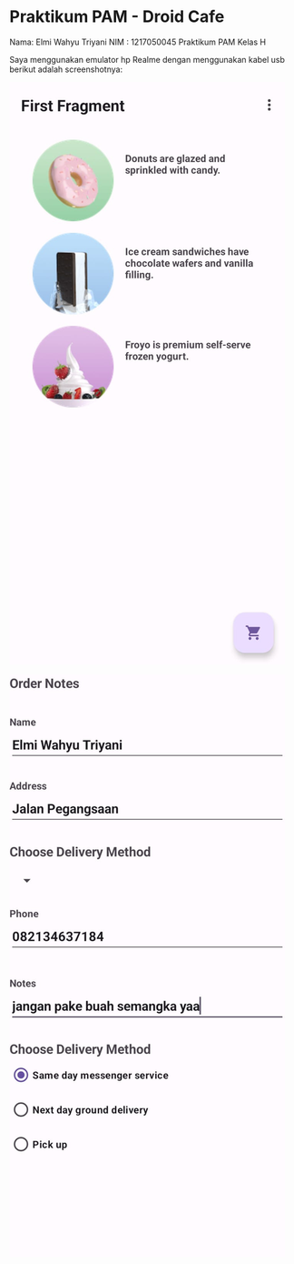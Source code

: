 # Praktikum PAM - Droid Cafe

Nama: Elmi Wahyu Triyani
NIM : 1217050045
Praktikum PAM Kelas H

Saya menggunakan emulator hp Realme dengan menggunakan kabel usb berikut adalah screenshotnya:

![img](gambar1.jpeg)


![img](gambar2.jpeg)
